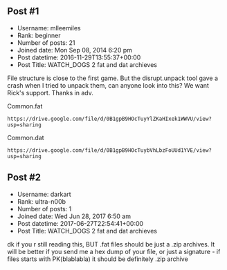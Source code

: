 ## Post #1
- Username: mlleemiles
- Rank: beginner
- Number of posts: 21
- Joined date: Mon Sep 08, 2014 6:20 pm
- Post datetime: 2016-11-29T13:55:37+00:00
- Post Title: WATCH_DOGS 2 fat and dat archieves

File structure is close to the first game. But the disrupt.unpack tool gave a crash when I tried to unpack them, can anyone look into this? We want Rick's support. Thanks in adv.



Common.fat

```
https://drive.google.com/file/d/0B1gpB9HOcTuyYlZKaHIxek1WWVU/view?usp=sharing
```

Common.dat

```
https://drive.google.com/file/d/0B1gpB9HOcTuybVhLbzFoUUd1YVE/view?usp=sharing
```
## Post #2
- Username: darkart
- Rank: ultra-n00b
- Number of posts: 1
- Joined date: Wed Jun 28, 2017 6:50 am
- Post datetime: 2017-06-27T22:54:41+00:00
- Post Title: WATCH_DOGS 2 fat and dat archieves

dk if you r still reading this, BUT .fat files should be just a .zip archives. It will be better if you send me a hex dump of your file, or just a signature - if files starts with PK(blablabla) it should be definitely .zip archive
